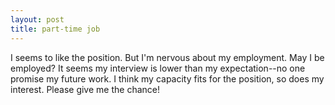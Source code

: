 ```yaml
---
layout: post
title: part-time job
---
```


I seems to like the position. But I'm nervous about my employment. May I be employed? It seems my interview is lower than my expectation--no one promise my future work. I think my capacity fits for the position, so does my interest. Please give me the chance!